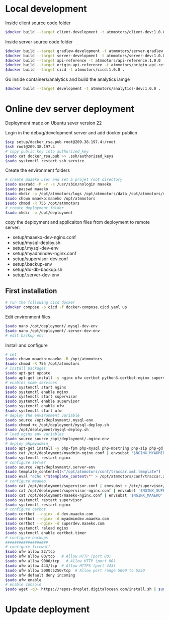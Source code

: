 # Local development

Inside client source code folder

```bash
$docker build --target client-development -t atmmotors/client-dev:1.0.0 .
```

Inside server source code folder

```bash
$docker build --target gradlew-development -t atmmotors/server-gradlew:1.0.0 .
$docker build --target server-development -t atmmotors/server-dev:1.0.0 .
$docker build --target api-reference -t atmmotors/api-reference:1.0.0 .
$docker build --target origin-api-reference -t atmmotors/origin-api-reference:1.0.0 .
$docker build --target cicd -t atmmotors/cicd:1.0.0 .
```

Go inside containers/analytics and build the analytics iamge
```bash
$docker build --target development -t atmmotors/analytics-dev:1.0.0 .
```


#  Online  dev server deployment 

Deployment made on Ubuntu sever version 22

Login in the debug/development server and add docker publicn

```bash
$scp setup/docker_rsa.pub root@209.38.197.4:/root
$ssh root@209.38.197.4 
# copy public key into authorized_key
$sudo cat docker_rsa.pub >> .ssh/authorized_keys 
$sudo systemctl restart ssh.service
```

Create the environment folders

```bash
# create maaeko user and set a projet root directory
$sudo useradd -M -r -s /usr/sbin/nologin maaeko
$sudo passwd maaeko
$sudo mkdir -p /opt/atmmotors/logs /opt/atmmotors/data /opt/atmmotors/media /opt/atmmotors/conf 
$sudo chown maaeko:maaeko /opt/atmmotors
$sudo chmod -R 755 /opt/atmmotors
# create deployment folder
$sudo mkdir -p /opt/deployment
```

copy the deployment and applicaiton files from deployment to remote server:
   - setup/maaeko-dev-nginx.conf
   - setup/mysql-deploy.sh
   - setup/.mysql-dev-env
   - setup/myadmindev-nginx.conf
   - setup/supervisor-dev.conf
   - setup/.backup-env
   - setup/do-db-backup.sh
   - setup/.server-dev-env

## First installation

```bash
# run the following cicd docker 
$docker compose -p cicd -f docker-compose.cicd.yaml up
```

Edit environment files

```bash
$sudo nano /opt/deployment/.mysql-dev-env
$sudo nano /opt/deployment/.server-dev-env
# edit backup env
```

Install and configure

```bash
# set 
$sudo chown maaeko:maaeko -R /opt/atmmotors
$sudo chmod -R 755 /opt/atmmotors
# install packages
$sudo apt-get update
$sudo apt-get install -y nginx ufw certbot python3-certbot-nginx supervisor openjdk-17-jdk
# enables some services
$sudo systemctl start nginx
$sudo systemctl enable nginx
$sudo systemctl start supervisor
$sudo systemctl enable supervisor
$sudo systemctl enable ufw
$sudo systemctl start ufw
# deploy the environment variable
$sudo source /opt/deployment/.mysql-env 
$sudo chmod +x /opt/deployment/mysql-deploy.sh
$sudo /opt/deployment/mysql-deploy.sh
# load nginx env variables
$sudo source source /opt/deployment/.nginx-env
# deploy phpmyadmin
$sudo apt-get install -y php-fpm php-mysql php-mbstring php-zip php-gd php-json php-curl php-memcached php-intl php-xmlrpc php-ldap php-imagick phpmyadmin
$sudo cat /opt/deployment/myadmin-nginx.conf | envsubst '$NGINX_MYADMIN' > /etc/nginx/sites-enabled/myadmin.conf
$sudo systemctl restart nginx
# configure server
$sudo source /opt/deployment/.server-env
$sudo template_content=$(<"/opt/atmmotors/conf/traccar.xml.template")
$sudo eval "echo \"$template_content\"" > /opt/atmmotors/conf/traccar.xml
# configure maakeo
$sudo cat /opt/deployment/supervisor.conf | envsubst > /etc/supervisor/conf.d/maaeko.conf
$sudo cat /opt/deployment/supervisor-nginx.conf | envsubst '$NGINX_SUPERVISOR' > /etc/nginx/sites-enabled/supervisor
$sudo cat /opt/deployment/maaeko-nginx.conf | envsubst '$NGINX_MAAEKO' >  /etc/nginx/sites-enabled/maaeko.conf
$sudo systemctl restart supervisor
$sudo systemctl restart nginx
# configure cerbot
$sudo certbot --nginx -d dev.maaeko.com
$sudo certbot --nginx -d myadmindev.maaeko.com
$sudo certbot --nginx -d superdev.maaeko.com
$sudo systemctl reload nginx
$sudo systemctl enable certbot.timer
# configure backups 
###################
# configure firewall
$sudo ufw allow 22/tcp
$sudo ufw allow 80/tcp   # Allow HTTP (port 80)
$sudo ufw allow 9000/tcp   # Allow HTTP (port 80)
$sudo ufw allow 443/tcp  # Allow HTTPS (port 443)
$sudo ufw allow 5000:5250/tcp  # Allow port range 5000 to 5250
$sudo ufw default deny incoming
$sudo ufw enable
# enable console 
$sudo wget -qO- https://repos-droplet.digitalocean.com/install.sh | sudo bash
```

# Update deployment



